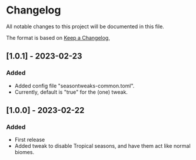 # Changelog

All notable changes to this project will be documented in this file.

The format is based on [Keep a Changelog](https://keepachangelog.com/en/1.0.0/),

## [1.0.1] - 2023-02-23

### Added

- Added config file "seasontweaks-common.toml".
- Currently, default is "true" for the (one) tweak.


## [1.0.0] - 2023-02-22

### Added

- First release
- Added tweak to disable Tropical seasons, and have them act like normal biomes.